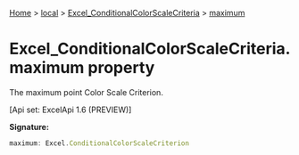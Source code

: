 [Home](./index) &gt; [local](local.md) &gt; [Excel\_ConditionalColorScaleCriteria](local.excel_conditionalcolorscalecriteria.md) &gt; [maximum](local.excel_conditionalcolorscalecriteria.maximum.md)

# Excel\_ConditionalColorScaleCriteria.maximum property

The maximum point Color Scale Criterion. 

 \[Api set: ExcelApi 1.6 (PREVIEW)\]

**Signature:**
```javascript
maximum: Excel.ConditionalColorScaleCriterion
```
